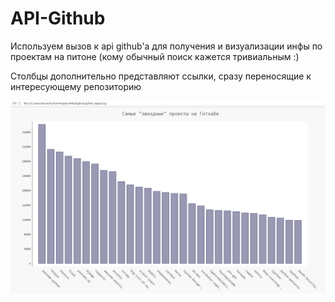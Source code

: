 # API-Github
Используем вызов к аpi github'a для получения и визуализации инфы по проектам на питоне (кому обычный поиск кажется тривиальным :) 

Столбцы дополнительно представляют ссылки, сразу переносящие к интересующему репозиторию

![график](https://github.com/Emilnurg/API-Github/blob/master/API%20github/Screen.png)
